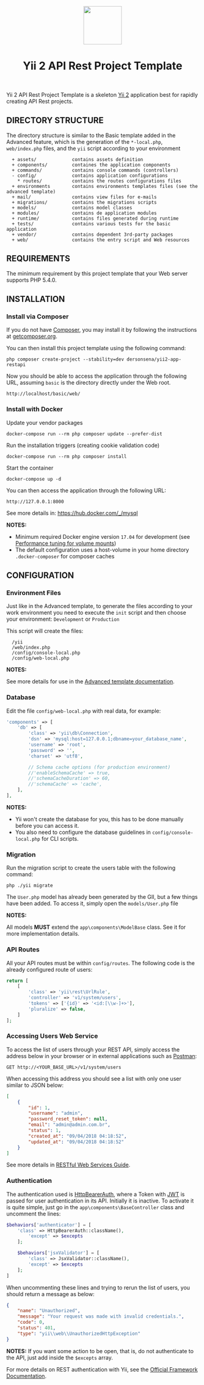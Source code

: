 <p align="center">
    <a href="https://github.com/yiisoft" target="_blank">
        <img src="https://avatars0.githubusercontent.com/u/993323" height="100px">
    </a>
    <h1 align="center">Yii 2 API Rest Project Template</h1>
    <br>
</p>

Yii 2 API Rest Project Template is a skeleton [Yii 2](http://www.yiiframework.com/) application best for
rapidly creating API Rest projects.

DIRECTORY STRUCTURE
-------------------

The directory structure is similar to the Basic template added in the Advanced feature, which is the generation of the `*-local.php`, `web/index.php` files, and the `yii` script according to your environment

      + assets/             contains assets definition
      + components/         containes the application components
      + commands/           contains console commands (controllers)
      - config/             contains application configurations
        * routes/           contains the routes configurations files
      + environments        contains environments templates files (see the advanced template)
      + mail/               contains view files for e-mails
      + migrations/         contains the migrations scripts
      + models/             contains model classes
      + modules/            contains de application modules
      + runtime/            contains files generated during runtime
      + tests/              contains various tests for the basic application
      + vendor/             contains dependent 3rd-party packages
      + web/                contains the entry script and Web resources


REQUIREMENTS
------------

The minimum requirement by this project template that your Web server supports PHP 5.4.0.


INSTALLATION
------------

### Install via Composer

If you do not have [Composer](http://getcomposer.org/), you may install it by following the instructions
at [getcomposer.org](http://getcomposer.org/doc/00-intro.md#installation-nix).

You can then install this project template using the following command:

~~~
php composer create-project --stability=dev dersonsena/yii2-app-restapi
~~~

Now you should be able to access the application through the following URL, assuming `basic` is the directory
directly under the Web root.

~~~
http://localhost/basic/web/
~~~

### Install with Docker

Update your vendor packages

    docker-compose run --rm php composer update --prefer-dist
    
Run the installation triggers (creating cookie validation code)

    docker-compose run --rm php composer install
    
Start the container

    docker-compose up -d
    
You can then access the application through the following URL:

    http://127.0.0.1:8000

See more details in: https://hub.docker.com/_/mysql

**NOTES:** 
- Minimum required Docker engine version `17.04` for development (see [Performance tuning for volume mounts](https://docs.docker.com/docker-for-mac/osxfs-caching/))
- The default configuration uses a host-volume in your home directory `.docker-composer` for composer caches


CONFIGURATION
-------------

### Environment Files

Just like in the Advanced template, to generate the files according to your work environment you need to execute the `init` script and then choose your environment: `Development` or `Production`

This script will create the files:

      /yii
      /web/index.php
      /config/console-local.php
      /config/web-local.php
      
**NOTES:**

See more details for use in the [Advanced template documentation](https://github.com/yiisoft/yii2-app-advanced/blob/master/docs/guide/start-installation.md).

### Database

Edit the file `config/web-local.php` with real data, for example:

```php
'components' => [
    'db' => [
        'class' => 'yii\db\Connection',
        'dsn' => 'mysql:host=127.0.0.1;dbname=your_database_name',
        'username' => 'root',
        'password' => '',
        'charset' => 'utf8',

        // Schema cache options (for production environment)
        //'enableSchemaCache' => true,
        //'schemaCacheDuration' => 60,
        //'schemaCache' => 'cache',
    ],
],
```

**NOTES:**
- Yii won't create the database for you, this has to be done manually before you can access it.
- You also need to configure the database guidelines in `config/console-local.php` for CLI scripts.

### Migration

Run the migration script to create the users table with the following command:

```
php ./yii migrate
```

The `User.php` model has already been generated by the GII, but a few things have been added. To access it, simply open the `models/User.php` file

**NOTES:**

All models **MUST** extend the `app\components\ModelBase` class. See it for more implementation details.

### API Routes

All your API routes must be within `config/routes`. The following code is the already configured route of users:

```php
return [
    [
        'class' => 'yii\rest\UrlRule',
        'controller' => 'v1/system/users',
        'tokens' => ['{id}' => '<id:[\\w-]+>'],
        'pluralize' => false,
    ]
];
```

### Accessing Users Web Service

To access the list of users through your REST API, simply access the address below in your browser or in external applications such as [Postman](https://www.getpostman.com/):

```
GET http://<YOUR_BASE_URL>/v1/system/users
```

When accessing this address you should see a list with only one user similar to JSON below:

```json
[
    {
        "id": 1,
        "username": "admin",
        "password_reset_token": null,
        "email": "admin@admin.com.br",
        "status": 1,
        "created_at": "09/04/2018 04:18:52",
        "updated_at": "09/04/2018 04:18:52"
    }
]
```

See more details in [RESTful Web Services Guide](https://www.yiiframework.com/doc/guide/2.0/en/rest-quick-start#trying-it-out).

### Authentication

The authentication used is [HttpBearerAuth](https://www.yiiframework.com/doc/api/2.0/yii-filters-auth-httpbearerauth), where a Token with [JWT](https://jwt.io/) is passed for user authentication in its API. Initially it is inactive. To activate it is quite simple, just go in the `app\components\BaseController` class and uncomment the lines:

```php
$behaviors['authenticator'] = [
    'class' => HttpBearerAuth::className(),
        'except' => $excepts
    ];

    $behaviors['jsxValidator'] = [
        'class' => JsxValidator::className(),
        'except' => $excepts
    ];
]
```

When uncommenting these lines and trying to rerun the list of users, you should return a message as below:

```json
{
    "name": "Unauthorized",
    "message": "Your request was made with invalid credentials.",
    "code": 0,
    "status": 401,
    "type": "yii\\web\\UnauthorizedHttpException"
}
```

**NOTES:** If you want some action to be open, that is, do not authenticate to the API, just add inside the `$excepts` array.

For more details on REST authentication with Yii, see the [Official Framework Documentation](https://www.yiiframework.com/doc/guide/2.0/en/rest-authentication).